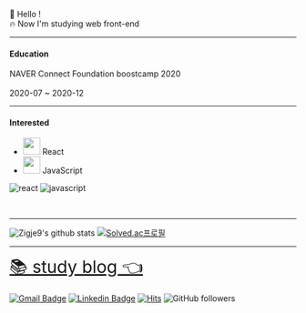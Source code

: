 👋 Hello !
<br/>
🔥 Now I'm studying web front-end

---
#### Education
NAVER Connect Foundation boostcamp 2020
<br/>
<br/>
2020-07 ~ 2020-12

---
#### Interested 
- <img src="https://i.imgur.com/dXxLDXd.png" width="30px" height="30px"> React 
- <img src="https://i.imgur.com/ONpHudP.png" width="30px" height="30px"> JavaScript 

![react](https://img.shields.io/badge/react-white?logo=react)
![javascript](https://img.shields.io/badge/javascript-yellow?logo=javascript)
<br/>

<br/>

---

<div>
  
![Zigje9's github stats](https://github-readme-stats.vercel.app/api?username=Zigje9&show_icons=true&theme=cobalt)
[![Solved.ac프로필](http://mazassumnida.wtf/api/v2/generate_badge?boj=pjk3015)](https://solved.ac/pjk3015)

</div>

---

<a href="https://velog.io/@zigje9" style="font-size: 30px">📚 study blog  👈</a>
<br/>
<br/>
[![Gmail Badge](https://img.shields.io/badge/Gmail-d14836?style=flat-square&logo=Gmail&logoColor=white&link=mailto:pjkwprn@gmail.com)](mailto:pjkwprn@gmail.com)
[![Linkedin Badge](https://img.shields.io/badge/-LinkedIn-blue?style=flat-square&logo=Linkedin&logoColor=white&link=https://www.linkedin.com/in/jekoo-park-316a781b4/)](https://www.linkedin.com/in/jekoo-park-316a781b4/)
[![Hits](https://hits.seeyoufarm.com/api/count/incr/badge.svg?url=https%3A%2F%2Fgithub.com%2Fzzsza)](https://hits.seeyoufarm.com) 
![GitHub followers](https://img.shields.io/github/followers/zigje9?style=social)

